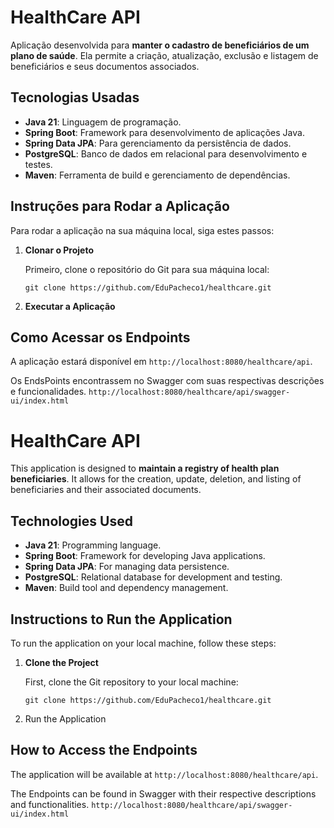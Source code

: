 ﻿# HealthCare API
 
Aplicação desenvolvida para **manter o cadastro de beneficiários de um plano de saúde**. Ela permite a criação, atualização, exclusão e listagem de beneficiários e seus documentos associados.

## Tecnologias Usadas

- **Java 21**: Linguagem de programação.
- **Spring Boot**: Framework para desenvolvimento de aplicações Java.
- **Spring Data JPA**: Para gerenciamento da persistência de dados.
- **PostgreSQL**: Banco de dados em relacional para desenvolvimento e testes.
- **Maven**: Ferramenta de build e gerenciamento de dependências.

## Instruções para Rodar a Aplicação

Para rodar a aplicação na sua máquina local, siga estes passos:

1. **Clonar o Projeto**

   Primeiro, clone o repositório do Git para sua máquina local:
   ```
   git clone https://github.com/EduPacheco1/healthcare.git
   ```
   
2. **Executar a Aplicação**

## Como Acessar os Endpoints

A aplicação estará disponível em `http://localhost:8080/healthcare/api`. 

Os EndsPoints encontrassem no Swagger com suas respectivas descrições e funcionalidades. `http://localhost:8080/healthcare/api/swagger-ui/index.html`

# HealthCare API

This application is designed to **maintain a registry of health plan beneficiaries**. It allows for the creation, update, deletion, and listing of beneficiaries and their associated documents.

## Technologies Used

- **Java 21**: Programming language.
- **Spring Boot**: Framework for developing Java applications.
- **Spring Data JPA**: For managing data persistence.
- **PostgreSQL**: Relational database for development and testing.
- **Maven**: Build tool and dependency management.

## Instructions to Run the Application

To run the application on your local machine, follow these steps:

1. **Clone the Project**

   First, clone the Git repository to your local machine:

   ```
   git clone https://github.com/EduPacheco1/healthcare.git
   ```
2. Run the Application

## How to Access the Endpoints

The application will be available at `http://localhost:8080/healthcare/api`.

The Endpoints can be found in Swagger with their respective descriptions and functionalities.  `http://localhost:8080/healthcare/api/swagger-ui/index.html`
